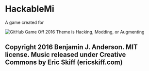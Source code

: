 # HackableMi

A game created for 

![GitHub Game Off 2016 Theme is Hacking, Modding, or Augmenting](https://cloud.githubusercontent.com/assets/121322/19498019/d8827370-9543-11e6-82d8-6da822b6147b.png)

## Copyright 2016 Benjamin J. Anderson.  MIT license. Music released under Creative Commons by Eric Skiff (ericskiff.com)
